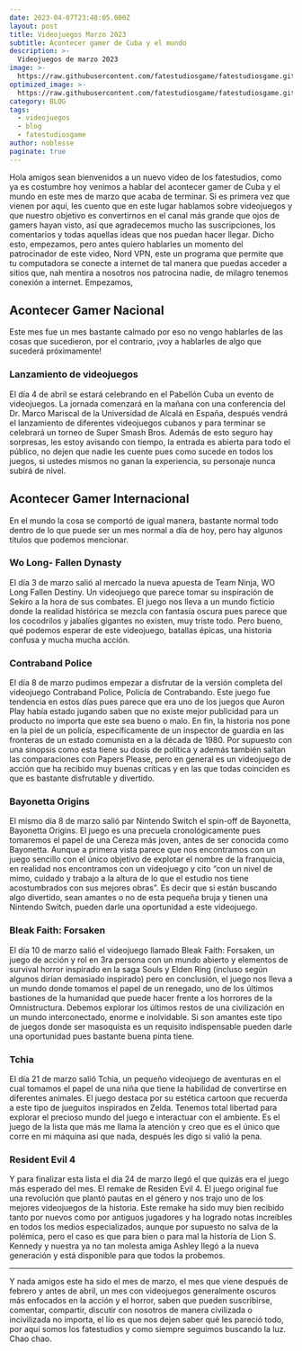 ```yaml
---
date: 2023-04-07T23:48:05.000Z
layout: post
title: Videojuegos Marzo 2023
subtitle: Acontecer gamer de Cuba y el mundo
description: >-
  Videojuegos de marzo 2023
image: >-
  https://raw.githubusercontent.com/fatestudiosgame/fatestudiosgame.github.io/master/src/img/images-post/videojuegos-marzo-2023.jpg
optimized_image: >-
  https://raw.githubusercontent.com/fatestudiosgame/fatestudiosgame.github.io/master/src/img/images-post/videojuegos-marzo-2023.jpg
category: BLOG
tags:
  - videojuegos
  - blog
  - fatestudiosgame
author: noblesse
paginate: true
---
```

Hola amigos sean bienvenidos a un nuevo video de los fatestudios, como ya es costumbre hoy venimos a hablar del acontecer gamer de Cuba y el mundo en este mes de marzo que acaba de terminar.
Si es primera vez que vienen por aquí, les cuento que en este lugar hablamos sobre videojuegos y que nuestro objetivo es convertirnos en el canal más grande que ojos de gamers hayan visto, así que agradecemos mucho las suscripciones, los comentarios y todas aquellas ideas que nos puedan hacer llegar.
Dicho esto, empezamos, pero antes quiero hablarles un momento del patrocinador de este video, Nord VPN, este un programa que permite que tu computadora se conecte a internet de tal manera que puedas acceder a sitios que, nah mentira a nosotros nos patrocina nadie, de milagro tenemos conexión a internet.
Empezamos, 

## Acontecer Gamer Nacional
Este mes fue un mes bastante calmado por eso no vengo hablarles de las cosas que sucedieron, por el contrario, ¡voy a hablarles de algo que sucederá próximamente!

###	Lanzamiento de videojuegos
El día 4 de abril se estará celebrando en el Pabellón Cuba un evento de videojuegos. La jornada comenzará en la mañana con una conferencia del Dr. Marco Mariscal de la Universidad de Alcalá en España, después vendrá el lanzamiento de diferentes videojuegos cubanos y para terminar se celebrará un torneo de Super Smash Bros. Además de esto seguro hay sorpresas, les estoy avisando con tiempo, la entrada es abierta para todo el público, no dejen que nadie les cuente pues como sucede en todos los juegos, si ustedes mismos no ganan la experiencia, su personaje nunca subirá de nivel.


## Acontecer Gamer Internacional
En el mundo la cosa se comportó de igual manera, bastante normal todo dentro de lo que puede ser un mes normal a día de hoy, pero hay algunos títulos que podemos mencionar.

### Wo Long- Fallen Dynasty
El día 3 de marzo salió al mercado la nueva apuesta de Team Ninja, WO Long Fallen Destiny. Un videojuego que parece tomar su inspiración de Sekiro a la hora de sus combates. El juego nos lleva a un mundo ficticio donde la realidad histórica se mezcla con fantasía oscura pues parece que los cocodrilos y jabalíes gigantes no existen, muy triste todo. Pero bueno, qué podemos esperar de este videojuego, batallas épicas, una historia confusa y mucha mucha acción. 	
###	Contraband Police
El día 8 de marzo pudimos empezar a disfrutar de la versión completa del videojuego Contraband Police, Policía de Contrabando. Este juego fue tendencia en estos días pues parece que era uno de los juegos que Auron Play había estado jugando saben que no existe mejor publicidad para un producto no importa que este sea bueno o malo. En fin, la historia nos pone en la piel de un policía, específicamente de un inspector de guardia en las fronteras de un estado comunista en a la década de 1980. Por supuesto con una sinopsis como esta tiene su dosis de política y además también saltan las comparaciones con Papers Please, pero en general es un videojuego de acción que ha recibido muy buenas críticas y en las que todas coinciden es que es bastante disfrutable y divertido.
### Bayonetta Origins
El mismo día 8 de marzo salió par Nintendo Switch el spin-off de Bayonetta, Bayonetta Origins. El juego es una precuela cronológicamente pues tomaremos el papel de una Cereza más joven, antes de ser conocida como Bayonetta. Aunque a primera vista parece que nos encontramos con un juego sencillo con el único objetivo de explotar el nombre de la franquicia, en realidad nos encontramos con un videojuego y cito “con un nivel de mimo, cuidado y trabajo a la altura de lo que el estudio nos tiene acostumbrados con sus mejores obras”.  Es decir que si están buscando algo divertido, sean amantes o no de esta pequeña bruja y tienen una Nintendo Switch, pueden darle una oportunidad a este videojuego.  
 
### Bleak Faith: Forsaken
El día 10 de marzo salió el videojuego llamado Bleak Faith: Forsaken, un juego de acción y rol en 3ra persona con un mundo abierto y elementos de survival horror inspirado en la saga Souls y Elden Ring (incluso según algunos dirían demasiado inspirado) pero en conclusión, el juego nos lleva a un mundo donde tomamos el papel de un renegado, uno de los últimos bastiones de la humanidad que puede hacer frente a los horrores de la Omnistructura. Debemos explorar los últimos restos de una civilización en un mundo interconectado, enorme e inolvidable. Si son amantes este tipo de juegos donde ser masoquista es un requisito indispensable pueden darle una oportunidad pues bastante buena pinta tiene.

### Tchia
El día 21 de marzo salió Tchia, un pequeño videojuego de aventuras en el cual tomamos el papel de una niña que tiene la habilidad de convertirse en diferentes animales. El juego destaca por su estética cartoon que recuerda a este tipo de jueguitos inspirados en Zelda. Tenemos total libertad para explorar el precioso mundo del juego e interactuar con el ambiente. Es el juego de la lista que más me llama la atención y creo que es el único que corre en mi máquina así que nada, después les digo si valió la pena.

### Resident Evil 4
Y para finalizar esta lista el día 24 de marzo llegó el que quizás era el juego más esperado del mes. El remake de Residen Evil 4. El juego original fue una revolución que plantó pautas en el género y nos trajo uno de los mejores videojuegos de la historia. Este remake ha sido muy bien recibido tanto por nuevos como por antiguos jugadores y ha logrado notas increíbles en todos los medios especializados, aunque por supuesto no salva de la polémica, pero el caso es que para bien o para mal la historia de Lion S. Kennedy y nuestra ya no tan molesta amiga Ashley llegó a la nueva generación y está disponible para que todos la probemos.

**** 
Y nada amigos este ha sido el mes de marzo, el mes que viene después de febrero y antes de abril, un mes con videojuegos generalmente oscuros más enfocados en la acción y el horror, saben que pueden suscribirse, comentar, compartir, discutir con nosotros de manera civilizada o incivilizada no importa, el lío es que nos dejen saber qué les pareció todo, por aquí somos los fatestudios y como siempre seguimos buscando la luz. 
Chao chao.  

